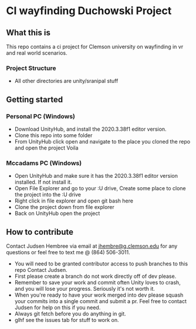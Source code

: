 # CI wayfinding Duchowski Project
## What this is
This repo contains a ci project for Clemson university on wayfinding in vr and real world scenarios.
### Project Structure
- All other directories are unity/sranipal stuff
## Getting started
### Personal PC (Windows)
- Download UnityHub, and install the 2020.3.38f1 editor version.
- Clone this repo into some folder
- From UnityHub click open and navigate to the place you cloned the repo and open the project Voila 
### Mccadams PC (Windows)
- Open UnityHub and make sure it has the  2020.3.38f1 editor version installed. If not install it.
- Open File Explorer and go to your :U drive, Create some place to clone the project into the :U drive
- Right click in file explorer and open git bash here
- Clone the project down from file explorer
- Back on UnityHub open the project
## How to contribute
Contact Judsen Hembree via email at jhembre@g.clemson.edu for any questions or feel free to text me @ (864) 506-3011.
- You will need to be granted contributor access to push branches to this repo Contact Judsen.
- First please create a branch do not work directly off of dev please.
- Remember to save your work and commit often Unity loves to crash, and you will lose your progress. Seriously it's not worth it.
- When you're ready to have your work merged into dev please squash your commits into a single commit and submit a pr. Feel free to contact Judsen for help on this if you need.
- Always git fetch before you do anything in git.
- glhf see the issues tab for stuff to work on.

